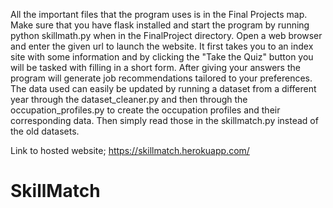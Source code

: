 All the important files that the program uses is in the Final Projects map.
Make sure that you have flask installed and start the program by running
python skillmath.py when in the FinalProject directory. Open a web browser
and enter the given url to launch the website. It first takes you to an
index site with some information and by clicking the "Take the Quiz" button
you will be tasked with filling in a short form. After giving your answers
the program will generate job recommendations tailored to your preferences.
The data used can easily be updated by running a dataset from a different
year through the dataset_cleaner.py and then through the occupation_profiles.py
to create the occupation profiles and their corresponding data. Then simply read
those in the skillmatch.py instead of the old datasets.


Link to hosted website;
https://skillmatch.herokuapp.com/
# SkillMatch